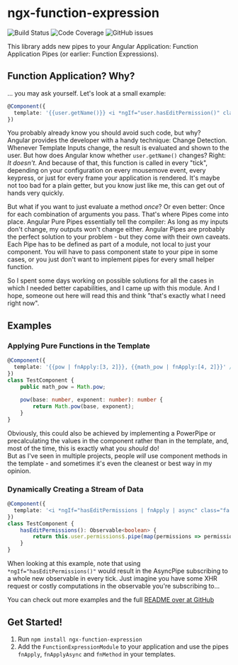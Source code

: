 # ngx-function-expression

![Build Status](https://img.shields.io/travis/com/nrauschcom/ngx-function-expression?style=for-the-badge)
![Code Coverage](https://img.shields.io/coveralls/github/nrauschcom/ngx-function-expression?style=for-the-badge)
![GitHub issues](https://img.shields.io/github/issues/nrauschcom/ngx-function-expression?style=for-the-badge)

This library adds new pipes to your Angular Application: 
Function Application Pipes (or earlier: Function Expressions).

## Function Application? Why?
... you may ask yourself.
Let's look at a small example:

```ts
@Component({
  template: '{{user.getName()}} <i *ngIf="user.hasEditPermission()" class="fa fa-pencil" (click)="edit()">'
})
```
You probably already know you should avoid such code, but why?  
Angular provides the developer with a handy technique: Change Detection. Whenever Template
Inputs change, the result is evaluated and shown to the user. But how does Angular know whether `user.getName()`
changes? Right: _It doesn't_. And because of that, this function is called in every "tick", depending
on your configuration on every mousemove event, every keypress, or just for every frame your application is rendered.
It's maybe not too bad for a plain getter, but you know just like me, this can get out of hands very quickly.

But what if you want to just evaluate a method _once_? Or even better: Once for each combination of arguments you
pass. That's where Pipes come into place. Angular Pure Pipes essentially tell the compiler: As long as my inputs don't
change, my outputs won't change either. Angular Pipes are probably the perfect solution to your problem - but they come
with their own caveats. Each Pipe has to be defined as part of a module, not local to just your component. You will
have to pass component state to your pipe in some cases, or you just don't want to implement pipes for every small
helper function.

So I spent some days working on possible solutions for all the cases in which I needed better capabilities, and I came
up with this module. And I hope, someone out here will read this and think "that's exactly what I need right now".

## Examples

### Applying Pure Functions in the Template
```ts
@Component({
  template: '{{pow | fnApply:[3, 2]}}, {{math_pow | fnApply:[4, 2]}}' // will render '9, 16'
})
class TestComponent {
    public math_pow = Math.pow;
    
    pow(base: number, exponent: number): number {
        return Math.pow(base, exponent);
    }
}
```

Obviously, this could also be achieved by implementing a PowerPipe or precalculating the values in the component
rather than in the template, and, most of the time, this is exactly what you _should_ do!  
But as I've seen in multiple projects, people _will_ use component methods in the template - and sometimes it's
even the cleanest or best way in my opinion.

### Dynamically Creating a Stream of Data
```ts
@Component({
  template: '<i *ngIf="hasEditPermissions | fnApply | async" class="fa fa-pencil" (click)="edit()">'
})
class TestComponent {    
    hasEditPermissions(): Observable<boolean> {
        return this.user.permissions$.pipe(map(permissions => permissions.edit));
    }
}
```

When looking at this example, note that using `*ngIf="hasEditPermissions()"` would result in the AsyncPipe
subscribing to a whole new observable in every tick. Just imagine you have some XHR request or costly computations
in the observable you're subscribing to...

You can check out more examples and the full
[README over at GitHub](https://github.com/nrauschcom/ngx-function-expression/blob/master/README.md#examples)

## Get Started!

1. Run `npm install ngx-function-expression`
1. Add the `FunctionExpressionModule` to your application and use the pipes `fnApply`, `fnApplyAsync` and
   `fnMethod` in your templates.
